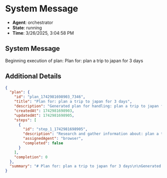 # System Message

- **Agent**: orchestrator
- **State**: running
- **Time**: 3/26/2025, 3:04:58 PM

## System Message

Beginning execution of plan: Plan for: plan a trip to japan for 3 days

## Additional Details

```json
{
  "plan": {
    "id": "plan_1742981698903_7346",
    "title": "Plan for: plan a trip to japan for 3 days",
    "description": "Generated plan for handling: plan a trip to japan for 3 days",
    "createdAt": 1742981698903,
    "updatedAt": 1742981698905,
    "steps": [
      {
        "id": "step_1_1742981698905",
        "description": "Research and gather information about: plan a trip to japan for 3 days",
        "assignedAgent": "browser",
        "completed": false
      }
    ],
    "completion": 0
  },
  "summary": "# Plan for: plan a trip to japan for 3 days\n\nGenerated plan for handling: plan a trip to japan for 3 days\n\nProgress: 0% complete (0/1 steps)\n\n## Plan Steps\n\n1. ⏳ [browser] Research and gather information about: plan a trip to japan for 3 days\n"
}
```

